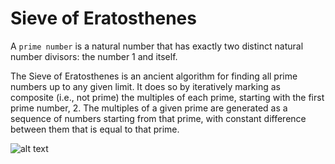 # Sieve of Eratosthenes
A `prime number` is a natural number that has exactly two distinct natural number divisors: the number 1 and itself.

The Sieve of Eratosthenes is an ancient algorithm for finding all prime numbers up to any given limit.
It does so by iteratively marking as composite (i.e., not prime) the multiples of each prime, starting with the first prime number, 2. The multiples of a given prime are generated as a sequence of numbers starting from that prime, with constant difference between them that is equal to that prime.

![alt text](//upload.wikimedia.org/wikipedia/commons/b/b9/Sieve_of_Eratosthenes_animation.gif)
